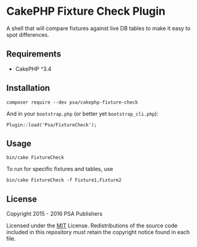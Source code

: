 # CakePHP Fixture Check Plugin

A shell that will compare fixtures against live DB tables to make it easy to spot differences.

## Requirements

* CakePHP ^3.4

## Installation
```
composer require --dev psa/cakephp-fixture-check
```

And in your `bootstrap.php` (or better yet `bootstrap_cli.php`):
```
Plugin::load('Psa/FixtureCheck');
```

## Usage
```
bin/cake FixtureCheck
```

To run for specific fixtures and tables, use
```
bin/cake FixtureCheck -f Fixture1,Fixture2
```


## License

Copyright 2015 - 2016 PSA Publishers

Licensed under the [MIT](http://www.opensource.org/licenses/mit-license.php) License. Redistributions of the source code included in this repository must retain the copyright notice found in each file.
